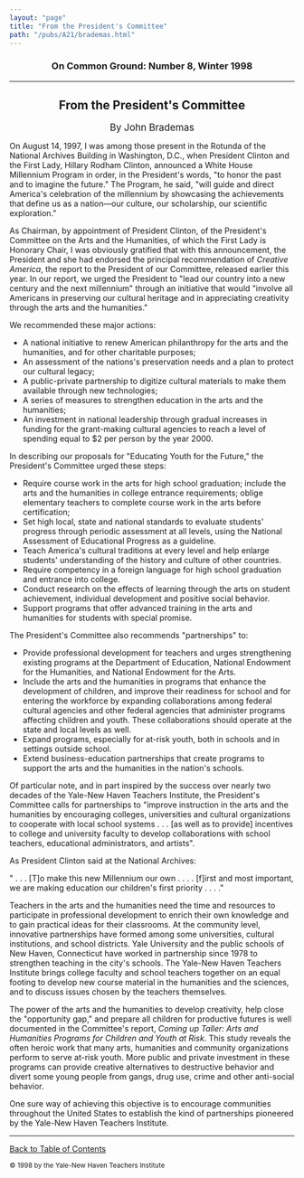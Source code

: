 ```yaml
---
layout: "page"
title: "From the President's Committee"
path: "/pubs/A21/brademas.html"
---
```

<main>
<h3 align="CENTER">On Common Ground: Number 8, Winter 1998</h3>
<hr/>
<h2 align="CENTER">From the President's Committee</h2>
<p align="CENTER"><big>By John Brademas</big></p>
<p>On August 14, 1997, I was among those present in the Rotunda of the National Archives Building in Washington, D.C., when President Clinton and the First Lady, Hillary Rodham Clinton, announced a White House Millennium Program in order, in the President's words, "to honor the past and to imagine the future."  The Program, he said, "will guide and direct America's celebration of the millennium by showcasing the achievements that define us as a nation—our culture, our scholarship, our scientific exploration."</p>
<p>As Chairman, by appointment of President Clinton, of the President's Committee on the Arts and the Humanities, of which the First Lady is Honorary Chair, I was obviously gratified that with this announcement, the President and she had endorsed the principal recommendation of <i>Creative America</i>, the report to the President of our Committee, released earlier this year.  In our report, we urged the President to "lead our country into a new century and the next millennium" through an initiative that would "involve all Americans in preserving our cultural heritage and in appreciating creativity through the arts and the humanities."</p>
<p>We recommended these major actions:</p>
<ul>
<li>A national initiative to renew American philanthropy for the arts and the humanities, and for other charitable purposes;</li>
<li>An assessment of the nations's preservation needs and a plan to protect our cultural legacy;</li>
<li>A public-private partnership to digitize cultural materials to make them available through new technologies;</li>
<li>A series of measures to strengthen education in the arts and the humanities;</li>
<li>An investment in national leadership through gradual increases in funding for the grant-making cultural agencies to reach a level of spending equal to $2 per person by the year 2000.</li>
</ul>
<p>In describing our proposals for "Educating Youth for the Future," the President's Committee urged these steps:</p>
<ul>
<li>Require course work in the arts for high school graduation; include the arts and the humanities in college entrance requirements; oblige elementary teachers to complete course work in the arts before certification;</li>
<li>Set high local, state and national standards to evaluate students' progress through periodic assessment at all levels, using the National Assessment of Educational Progress as a guideline.</li>
<li>Teach America's cultural traditions at every level and help enlarge students' understanding of the history and culture of other countries.</li>
<li>Require competency in a foreign language for high school graduation and entrance into college.</li>
<li>Conduct research on the effects of learning through the arts on student achievement, individual development and positive social behavior.</li>
<li>Support programs that offer advanced training in the arts and humanities for students with special promise.</li>
</ul>
<p>The President's Committee also recommends "partnerships" to:</p>
<ul>
<li>Provide professional development for teachers and urges strengthening existing programs at the Department of Education, National Endowment for the Humanities, and National Endowment for the Arts.</li>
<li>Include the arts and the humanities in programs that enhance the development of children, and improve their readiness for school and for entering the workforce by expanding collaborations among federal cultural agencies and other federal agencies that administer programs affecting children and youth.  These collaborations should operate at the state and local levels as well.</li>
<li>Expand programs, especially for at-risk youth, both in schools and in settings outside school.</li>
<li>Extend business-education partnerships that create programs to support the arts and the humanities in the nation's schools.</li>
</ul>
<p>Of particular note, and in part inspired by the success over nearly two decades of the Yale-New Haven Teachers Institute, the President's Committee calls for partnerships to "improve instruction in the arts and the humanities by encouraging colleges, universities and cultural organizations to cooperate with local school systems . . . [as well as to provide] incentives to college and university faculty to develop collaborations with school teachers, educational administrators, and artists".</p>
<p>As President Clinton said at the National Archives:</p>
<p>" . . . [T]o make this new Millennium our own . . . . [f]irst and most important, we are making education our children's first priority . . . ."</p>
<p>Teachers in the arts and the humanities need the time and resources to participate in professional development to enrich their own knowledge and to gain practical ideas for their classrooms.  At the community level, innovative partnerships have formed among some universities, cultural institutions, and school districts.  Yale University and the public schools of  New Haven, Connecticut have worked in partnership since 1978 to strengthen teaching in the city's schools.  The Yale-New Haven Teachers Institute brings college faculty and school teachers together on an equal footing to develop new course material in the humanities and the sciences, and to discuss issues chosen by the teachers themselves.</p>
<p>The power of the arts and the humanities to develop creativity, help close the "opportunity gap," and prepare all children for productive futures is well documented in the Committee's report, <i>Coming up Taller:  Arts and Humanities Programs for Children and Youth at Risk</i>.  This study reveals the often heroic work that many arts, humanities and community organizations perform to serve at-risk youth.  More public and private investment in these programs can provide creative alternatives to destructive behavior and divert some young people from gangs, drug use, crime and other anti-social behavior.</p>
<p>One sure way of achieving this objective is to encourage communities throughout the United States to establish the kind of partnerships pioneered by the Yale-New Haven Teachers Institute.</p>
<hr/>
<p><a href=".\">Back to Table of Contents</a></p>
<p><small>© 1998 by the Yale-New Haven Teachers Institute</small></p>
</main>